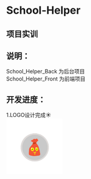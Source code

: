 # School-Helper
## 项目实训

## 说明：   

School_Helper_Back  为后台项目  
School_Helper_Front 为前端项目  


## 开发进度：  
1.LOGO设计完成:sunny:  
<img src="https://github.com/shangyifei666/School-Helper/blob/master/images/LOGO.jpg" width="150" height="150" alt="图片加载失败"/>
